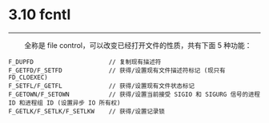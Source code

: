 # 3.10 fcntl
***

&emsp;&emsp;
全称是 file control，可以改变已经打开文件的性质，共有下面 5 种功能：

    F_DUPFD                     // 复制现有描述符
    F_GETFD/F_SETFD             // 获得/设置现有文件描述符标记 (现只有 FD_CLOEXEC)
    F_SETFL/F_GETFL             // 获得/设置现有文件状态标记
    F_GETOWN/F_SETOWN           // 获得/设置当前接受 SIGIO 和 SIGURG 信号的进程 ID 和进程组 ID (设置异步 IO 所有权)
    F_GETLK/F_SETLK/F_SETLKW    // 获得/设置记录锁